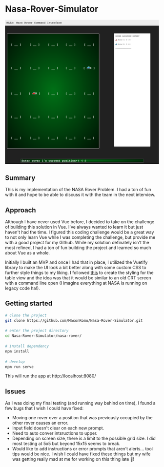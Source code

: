 Nasa-Rover-Simulator
======================================
![screenshot](screenshot.png)
## Summary
This is my implementation of the NASA Rover Problem. I had a ton of fun with it and hope to be able to discuss it with the team in the next interview.

## Approach
Although I have never used Vue before, I decided to take on the challenge of building this solution in Vue. I've always wanted to learn it but just haven't had the time. I figured this coding challenge would be a great way to not only learn Vue while I was completing the challenge, but provide me with a good project for my Github. While my solution definately isn't the most refined, I had a ton of fun building the project and learned so much about Vue as a whole.

Initially I built an MVP and once I had that in place, I utilized the Vuetify library to make the UI look a bit better along with some custom CSS to further style things to my liking. I followed [this](https://css-tricks.com/old-timey-terminal-styling/) to create the styling for the table view and the idea was that it would be similar to an old CRT screen with a command line open (I imagine everything at NASA is running on legacy code ha!).

## Getting started

```bash
# clone the project
git clone https://github.com/MasonKomo/Nasa-Rover-Simulator.git

# enter the project directory
cd Nasa-Rover-Simulator/nasa-rover/

# install dependency
npm install

# develop
npm run serve
```

This will run the app at http://localhost:8080/

## Issues
As I was doing my final testing (and running way behind on time), I found a few bugs that I wish I could have fixed:
- Moving one rover over a position that was previously occupied by the other rover causes an error.
- Input field doesn't clear on each new prompt. 
- Need to auto conver intsructions to upper.
- Depending on screen size, there is a limit to the possible grid size. I did most testing at 5x5 but beyond 15x15 seems to break.
- Would like to add instructions or error prompts that aren't alerts... tool tips would be nice.
I wish I could have fixed these things but my wife was getting really mad at me for working on this thing late 😬!

